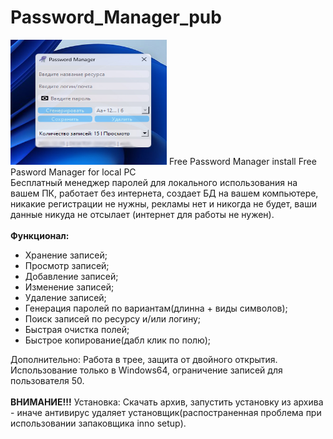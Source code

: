 # Password_Manager_pub
<Img src="https://github.com/zverhome89/Password_Manager_pub/blob/main/pwd_mng.jpg" Width="250" Height="200">
Free Password Manager install
Free Pasword Manager for local PC
<br>Бесплатный менеджер паролей для локального использования на вашем ПК, работает без интернета, создает БД на вашем компьютере, никакие регистрации не нужны, рекламы нет и никогда не будет, ваши данные никуда не отсылает (интернет для работы не нужен).</br>
<b><br>Функционал:</b></br><ul>
<li>Хранение записей;</li>
<li>Просмотр записей;</li>
<li>Добавление записей;</li>
<li>Изменение записей;</li>
<li>Удаление записей;</li>
<li>Генерация паролей по вариантам(длинна + виды символов);</li>
<li>Поиск записей по ресурсу и/или логину;</li>
<li>Быстрая очистка полей; </li>
<li>Быстрое копирование(дабл клик по полю);</li></ul>
  
Дополнительно: Работа в трее, защита от двойного открытия.
<br>Использование только в Windows64, ограничение записей для пользователя 50.</br>
<br><b>ВНИМАНИЕ!!!</b> Установка: Скачать архив, запустить установку из архива - иначе антивирус удаляет установщик(распостраненная проблема при использовании запаковщика inno setup).</br>

